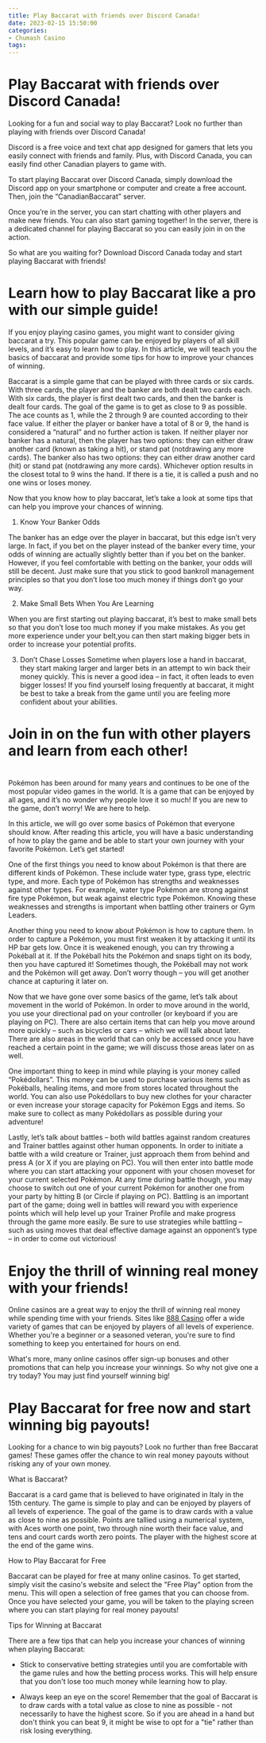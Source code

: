 ```yaml
---
title: Play Baccarat with friends over Discord Canada!
date: 2023-02-15 15:50:00
categories:
- Chumash Casino
tags:
---
```



#  Play Baccarat with friends over Discord Canada!

Looking for a fun and social way to play Baccarat? Look no further than playing with friends over Discord Canada!

Discord is a free voice and text chat app designed for gamers that lets you easily connect with friends and family. Plus, with Discord Canada, you can easily find other Canadian players to game with.

To start playing Baccarat over Discord Canada, simply download the Discord app on your smartphone or computer and create a free account. Then, join the “CanadianBaccarat” server.

Once you’re in the server, you can start chatting with other players and make new friends. You can also start gaming together! In the server, there is a dedicated channel for playing Baccarat so you can easily join in on the action.

So what are you waiting for? Download Discord Canada today and start playing Baccarat with friends!

#  Learn how to play Baccarat like a pro with our simple guide!

If you enjoy playing casino games, you might want to consider giving baccarat a try. This popular game can be enjoyed by players of all skill levels, and it’s easy to learn how to play. In this article, we will teach you the basics of baccarat and provide some tips for how to improve your chances of winning.

Baccarat is a simple game that can be played with three cards or six cards. With three cards, the player and the banker are both dealt two cards each. With six cards, the player is first dealt two cards, and then the banker is dealt four cards. The goal of the game is to get as close to 9 as possible. The ace counts as 1, while the 2 through 9 are counted according to their face value. If either the player or banker have a total of 8 or 9, the hand is considered a “natural” and no further action is taken. If neither player nor banker has a natural, then the player has two options: they can either draw another card (known as taking a hit), or stand pat (notdrawing any more cards). The banker also has two options: they can either draw another card (hit) or stand pat (notdrawing any more cards). Whichever option results in the closest total to 9 wins the hand. If there is a tie, it is called a push and no one wins or loses money.

Now that you know how to play baccarat, let’s take a look at some tips that can help you improve your chances of winning.

1. Know Your Banker Odds

The banker has an edge over the player in baccarat, but this edge isn’t very large. In fact, if you bet on the player instead of the banker every time, your odds of winning are actually slightly better than if you bet on the banker. However, if you feel comfortable with betting on the banker, your odds will still be decent. Just make sure that you stick to good bankroll management principles so that you don’t lose too much money if things don’t go your way.

2. Make Small Bets When You Are Learning

When you are first starting out playing baccarat, it’s best to make small bets so that you don’t lose too much money if you make mistakes. As you get more experience under your belt,you can then start making bigger bets in order to increase your potential profits.

3. Don’t Chase Losses
Sometime when players lose a hand in baccarat, they start making larger and larger bets in an attempt to win back their money quickly. This is never a good idea – in fact, it often leads to even bigger losses! If you find yourself losing frequently at baccarat, it might be best to take a break from the game until you are feeling more confident about your abilities.

#  Join in on the fun with other players and learn from each other!

#

Pokémon has been around for many years and continues to be one of the most popular video games in the world. It is a game that can be enjoyed by all ages, and it’s no wonder why people love it so much! If you are new to the game, don’t worry! We are here to help.

In this article, we will go over some basics of Pokémon that everyone should know. After reading this article, you will have a basic understanding of how to play the game and be able to start your own journey with your favorite Pokémon. Let’s get started!

One of the first things you need to know about Pokémon is that there are different kinds of Pokémon. These include water type, grass type, electric type, and more. Each type of Pokémon has strengths and weaknesses against other types. For example, water type Pokémon are strong against fire type Pokémon, but weak against electric type Pokémon. Knowing these weaknesses and strengths is important when battling other trainers or Gym Leaders.

Another thing you need to know about Pokémon is how to capture them. In order to capture a Pokémon, you must first weaken it by attacking it until its HP bar gets low. Once it is weakened enough, you can try throwing a Pokéball at it. If the Pokéball hits the Pokémon and snaps tight on its body, then you have captured it! Sometimes though, the Pokéball may not work and the Pokémon will get away. Don’t worry though – you will get another chance at capturing it later on.

Now that we have gone over some basics of the game, let’s talk about movement in the world of Pokémon. In order to move around in the world, you use your directional pad on your controller (or keyboard if you are playing on PC). There are also certain items that can help you move around more quickly – such as bicycles or cars – which we will talk about later. There are also areas in the world that can only be accessed once you have reached a certain point in the game; we will discuss those areas later on as well.

One important thing to keep in mind while playing is your money called “Pokédollars”. This money can be used to purchase various items such as Pokéballs, healing items, and more from stores located throughout the world. You can also use Pokédollars to buy new clothes for your character or even increase your storage capacity for Pokémon Eggs and items. So make sure to collect as many Pokédollars as possible during your adventure!

Lastly, let’s talk about battles – both wild battles against random creatures and Trainer battles against other human opponents. In order to initiate a battle with a wild creature or Trainer, just approach them from behind and press A (or X if you are playing on PC). You will then enter into battle mode where you can start attacking your opponent with your chosen moveset for your current selected Pokémon. At any time during battle though, you may choose to switch out one of your current Pokémon for another one from your party by hitting B (or Circle if playing on PC). Battling is an important part of the game; doing well in battles will reward you with experience points which will help level up your Trainer Profile and make progress through the game more easily. Be sure to use strategies while battling – such as using moves that deal effective damage against an opponent’s type – in order to come out victorious!

#  Enjoy the thrill of winning real money with your friends!

Online casinos are a great way to enjoy the thrill of winning real money while spending time with your friends. Sites like [888 Casino](https://www.888casino.com/) offer a wide variety of games that can be enjoyed by players of all levels of experience. Whether you're a beginner or a seasoned veteran, you're sure to find something to keep you entertained for hours on end.

What's more, many online casinos offer sign-up bonuses and other promotions that can help you increase your winnings. So why not give one a try today? You may just find yourself winning big!

#  Play Baccarat for free now and start winning big payouts!

Looking for a chance to win big payouts? Look no further than free Baccarat games! These games offer the chance to win real money payouts without risking any of your own money.

What is Baccarat?

Baccarat is a card game that is believed to have originated in Italy in the 15th century. The game is simple to play and can be enjoyed by players of all levels of experience. The goal of the game is to draw cards with a value as close to nine as possible. Points are tallied using a numerical system, with Aces worth one point, two through nine worth their face value, and tens and court cards worth zero points. The player with the highest score at the end of the game wins.

How to Play Baccarat for Free

Baccarat can be played for free at many online casinos. To get started, simply visit the casino's website and select the "Free Play" option from the menu. This will open a selection of free games that you can choose from. Once you have selected your game, you will be taken to the playing screen where you can start playing for real money payouts!

Tips for Winning at Baccarat

There are a few tips that can help you increase your chances of winning when playing Baccarat:

- Stick to conservative betting strategies until you are comfortable with the game rules and how the betting process works. This will help ensure that you don't lose too much money while learning how to play.

- Always keep an eye on the score! Remember that the goal of Baccarat is to draw cards with a total value as close to nine as possible - not necessarily to have the highest score. So if you are ahead in a hand but don't think you can beat 9, it might be wise to opt for a "tie" rather than risk losing everything.